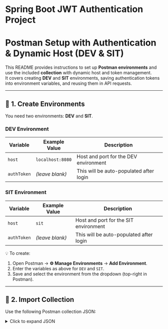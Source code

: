 # Spring Boot JWT Authentication Project

# Postman Setup with Authentication & Dynamic Host (DEV & SIT)

This README provides instructions to set up **Postman environments** and use the included **collection** with dynamic host and token management.  
It covers creating **DEV** and **SIT** environments, saving authentication tokens into environment variables, and reusing them in API requests.

---

## 🔹 1. Create Environments

You need two environments: **DEV** and **SIT**.

### DEV Environment
| Variable   | Example Value     | Description                                |
|------------|-------------------|--------------------------------------------|
| `host`     | `localhost:8080` | Host and port for the DEV environment      |
| `authToken`| *(leave blank)*  | This will be auto-populated after login    |

### SIT Environment
| Variable   | Example Value            | Description                               |
|------------|--------------------------|-------------------------------------------|
| `host`     | `sit`  | Host and port for the SIT environment     |
| `authToken`| *(leave blank)*         | This will be auto-populated after login   |

💡 To create:
1. Open Postman → **⚙️ Manage Environments** → **Add Environment**.  
2. Enter the variables as above for `DEV` and `SIT`.  
3. Save and select the environment from the dropdown (top-right in Postman).

---

## 🔹 2. Import Collection

Use the following Postman collection JSON:

<details>
<summary>Click to expand JSON</summary>

```json
{
	"info": {
		"_postman_id": "b6452753-ad6e-4536-a1ee-f0bc9ffc5c89",
		"name": "My Collection",
		"description": "Sample Postman Collection with login, signup, and get data requests using environment variables.",
		"schema": "https://schema.getpostman.com/json/collection/v2.1.0/collection.json"
	},
	"item": [
		{
			"name": "Get data",
			"event": [
				{
					"listen": "prerequest",
					"script": {
						"exec": [
							"// Call the login/auth endpoint before running this request",
							"let host = pm.environment.get(\"host\");",
							"console.log(\"Saved host: \" + host);",
							"pm.sendRequest({",
							"    url: \"http://\"+host+\"/auth/login\",",
							"    method: \"POST\",",
							"    header: {",
							"        \"Content-Type\": \"application/json\"",
							"    },",
							"    body: {",
							"        mode: \"raw\",",
							"        raw: JSON.stringify({",
							"            username: \"Srini\",",
							"            password: \"12345\"",
							"        })",
							"    }",
							"}, function (err, res) {",
							"    if (err) {",
							"        console.log(\"Login request failed: \" + err);",
							"    } else {",
							"        let data = res.json();",
							"        if (data.token) {",
							"            pm.environment.set(\"authToken\", data.token);",
							"            console.log(\"Saved token: \" + data.token);",
							"        } else if (data.access_token) {",
							"            pm.environment.set(\"authToken\", data.access_token);",
							"            console.log(\"Saved access_token: \" + data.access_token);",
							"        } else {",
							"            console.log(\"No token found in login response\");",
							"        }",
							"    }",
							"});"
						],
						"type": "text/javascript"
					}
				}
			],
			"request": {
				"method": "GET",
				"header": [
					{
						"key": "Content-Type",
						"value": "application/json",
						"type": "text"
					},
					{
						"key": "Authorization",
						"value": "Bearer {{authToken}}",
						"type": "text"
					}
				],
				"url": {
					"raw": "http://{{host}}/users/me",
					"protocol": "http",
					"host": [
						"{{host}}"
					],
					"path": [
						"users",
						"me"
					]
				},
				"description": "GET request to fetch user data using authToken."
			},
			"response": []
		},
		{
			"name": "login",
			"request": {
				"method": "POST",
				"header": [
					{
						"key": "Content-Type",
						"value": "application/json",
						"type": "text"
					}
				],
				"body": {
					"mode": "raw",
					"raw": "{\n    \"username\": \"Srini\",\n    \"password\": \"123451\"\n}"
				},
				"url": {
					"raw": "http://{{host}}/auth/login",
					"protocol": "http",
					"host": [
						"{{host}}"
					],
					"path": [
						"auth",
						"login"
					]
				},
				"description": "POST request to authenticate and fetch token."
			},
			"response": []
		},
		{
			"name": "signup",
			"request": {
				"method": "POST",
				"header": [
					{
						"key": "Content-Type",
						"value": "application/json",
						"type": "text"
					}
				],
				"body": {
					"mode": "raw",
					"raw": "{\n    \"username\": \"Srini\",\n    \"password\": \"12345\"\n}"
				},
				"url": {
					"raw": "http://{{host}}/auth/signup",
					"protocol": "http",
					"host": [
						"{{host}}"
					],
					"path": [
						"auth",
						"signup"
					]
				},
				"description": "POST request to register a new user."
			},
			"response": []
		}
	]
}


🔹 Execution Flow
Signup

AuthController.signup() receives request.

Password is encrypted with BCryptPasswordEncoder.

User saved into DB.

Response → User registered successfully.

Login

AuthController.login() receives request.

Credentials validated using AuthenticationManager.

If valid → JWT generated via JwtTokenProvider.

Token returned in response.

Secured API (/users/me)

Request intercepted by JwtAuthenticationFilter.

JWT extracted from header.

Token validated (signature, expiry).

If valid → user set in SecurityContext.

Controller returns authenticated user.